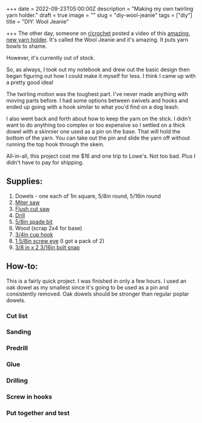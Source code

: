 +++
date = 2022-09-23T05:00:00Z
description = "Making my own twirling yarn holder."
draft = true
image = ""
slug = "diy-wool-jeanie"
tags = ["diy"]
title = "DIY: Wool Jeanie"

+++
The other day, someone on [r/crochet](https://www.reddit.com/r/crochet) posted a video of this [amazing, new yarn holder](https://www.woolwarehouse.co.uk/accessories/the-wool-jeanie). It's called the Wool Jeanie and it's amazing. It puts yarn bowls to shame.

However, it's currently out of stock.

So, as always, I took out my notebook and drew out the basic design then began figuring out how I could make it myself for less. I think I came up with a pretty good idea!

The twirling motion was the toughest part. I've never made anything with moving parts before. I had some options between swivels and hooks and ended up going with a hook similar to what you'd find on a dog leash.

I also went back and forth about how to keep the yarn on the stick. I didn't want to do anything too complex or too expensive so I settled on a thick dowel with a skinnier one used as a pin on the base. That will hold the bottom of the yarn. You can take out the pin and slide the yarn off without running the top hook through the skein.

All-in-all, this project cost me $16 and one trip to Lowe's. Not too bad. Plus I didn't have to pay for shipping.

## Supplies:

1. Dowels - one each of 1in square, 5/8in round, 5/16in round
2. [Miter saw](https://amzn.to/3BWm1ce)
3. [Flush cut saw](https://amzn.to/3Lu3KGk)
4. [Drill](https://amzn.to/3RSkCch)
5. [5/8in spade bit](https://amzn.to/3UxDxuS)
6. Wood (scrap 2x4 for base)
7. [3/4in cup hook](https://www.lowes.com/pd/Hillman-Steel-Cup-Hook/3036136)
8. [1 5/8in screw eye](https://www.lowes.com/pd/National-Hardware-N100-217-TB2014-Screw-Eyes-in-Zinc-Plated/5000052475) (I got a pack of 2)
9. [3/8 in x 2 3/16in bolt snap](https://www.lowes.com/pd/National-Hardware-N100-307-V3000-3-8-in-x-2-3-16-in-Bolt-Snap-in-Nickel/1002256752)

## How-to:

This is a fairly quick project. I was finished in only a few hours. I used an oak dowel as my smallest since it's going to be used as a pin and consistently removed. Oak dowels should be stronger than regular poplar dowels.

### Cut list

### Sanding

### Predrill

### Glue

### Drilling

### Screw in hooks

### Put together and test